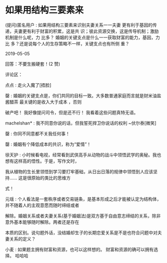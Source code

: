 # 如果用结构三要素来

(提问)匿名用户 : 如果用结构三要素来识别夫妻关系一一夫妻 更有利于基因的传递，夫妻更有利于财富的积累，这是共 识；彼此资源交换，这是传导机制；激励机制是什么呢，力 比多？ 婚姻的关键支点是什么一一获取财富的能力，基因，力比 多？还是说每个人的生存策略不一样，关键支点也有所侧 重？

2019-05-05

回答：不要生搬硬套！(2 赞)

评论区：

点点 : 走火入魔了[捂脸]

罄 : 婚姻的关键支点是，你们共同的目标一致。大多数普通家庭而言就是财米油盐酱醋茶 最关键的是收入大于成本 ，否则

破产吧！ 我好像提问司令，但是还不行！ 我看着这些问题真特无语。

machelshan* : 我不同意你说的话，但我誓死捍卫你说话的权利 ~伏尔泰[微笑]

罄 : 你同不同意都不关我任何事！

罄 : 婚姻有个降低成本的共识，称为“爱情”！

徐天护 : 小时候看电视，经常看到武侠高手从动物的战斗中领悟武学的奥秘。我也想有这样高的悟性。于是，写作文时，

我从植物的生长里领悟到学习要打牢基础，从日出日落的规律中领悟到人应该坚持…… 这是很原始的类比的思维方

式！

元瑶 : 个人看法是一套秩序或者交易链条，是基本形成之后才能被认定为结构体，并不随着人的主观意愿而随时缔结或者

解除。婚姻关系或者夫妻关系(基于婚姻法)是双方基于自由意志缔结的关系，除非意外基本能够随时解除。两者还是存在

本质的区别。说句题外话，没结婚却生子的长期恋爱关系是不是也符合问题中对夫妻关系的定义？

小麦 : 如果题主拥有财富和资源，也可以这样想的。 财富和资源的确可以拥有选择。 哈哈哈